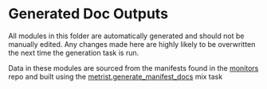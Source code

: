 # Generated Doc Outputs

All modules in this folder are automatically generated and should not be manually
edited. Any changes made here are highly likely to be overwritten the next time
the generation task is run.

Data in these modules are sourced from the manifests found in the [monitors](https://github.com/Metrist-Software/monitors)
repo and built using the [metrist.generate_manifest_docs](../../../mix//tasks//metrist/generate_manifest_docs.ex)
mix task
